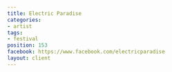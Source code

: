 ```yaml
---
title: Electric Paradise
categories:
- artist
tags:
- festival
position: 153
facebook: https://www.facebook.com/electricparadise
layout: client
---
```


